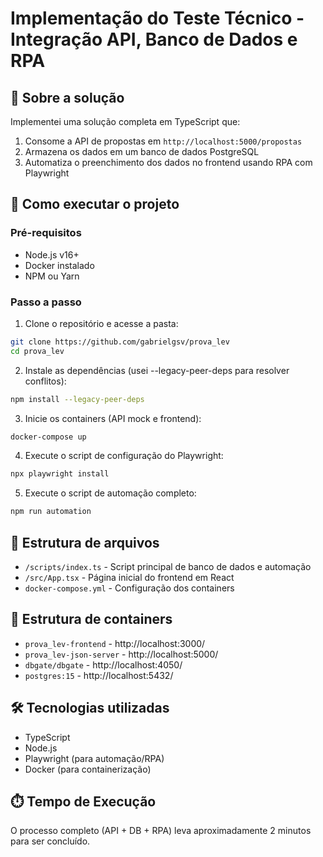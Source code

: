 # Implementação do Teste Técnico - Integração API, Banco de Dados e RPA

## 📝 Sobre a solução

Implementei uma solução completa em TypeScript que:

1. Consome a API de propostas em `http://localhost:5000/propostas`
2. Armazena os dados em um banco de dados PostgreSQL
3. Automatiza o preenchimento dos dados no frontend usando RPA com Playwright

## 🔧 Como executar o projeto

### Pré-requisitos
- Node.js v16+
- Docker instalado
- NPM ou Yarn

### Passo a passo

1. Clone o repositório e acesse a pasta:
```bash
git clone https://github.com/gabrielgsv/prova_lev
cd prova_lev
```

2. Instale as dependências (usei --legacy-peer-deps para resolver conflitos):
```bash
npm install --legacy-peer-deps
```

3. Inicie os containers (API mock e frontend):
```bash
docker-compose up
```

4. Execute o script de configuração do Playwright:
```bash
npx playwright install
```

5. Execute o script de automação completo:
```bash
npm run automation
```

## 📂 Estrutura de arquivos
- `/scripts/index.ts` - Script principal de banco de dados e automação
- `/src/App.tsx` - Página inicial do frontend em React
- `docker-compose.yml` - Configuração dos containers

## 🐋 Estrutura de containers
- `prova_lev-frontend` - http://localhost:3000/
- `prova_lev-json-server` - http://localhost:5000/
- `dbgate/dbgate` - http://localhost:4050/
- `postgres:15` - http://localhost:5432/

## 🛠️ Tecnologias utilizadas

- TypeScript
- Node.js
- Playwright (para automação/RPA)
- Docker (para containerização)

## ⏱️ Tempo de Execução
O processo completo (API + DB + RPA) leva aproximadamente 2 minutos para ser concluído.